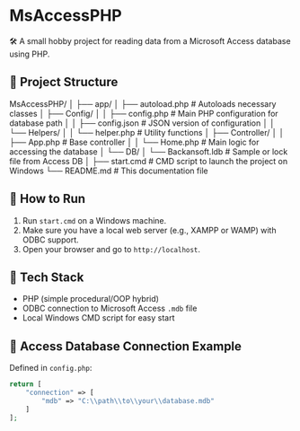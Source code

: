 # MsAccessPHP

🛠️ A small hobby project for reading data from a Microsoft Access database using PHP.

## 📁 Project Structure

MsAccessPHP/
│
├── app/
│ ├── autoload.php # Autoloads necessary classes
│ ├── Config/
│ │ ├── config.php # Main PHP configuration for database path
│ │ ├── config.json # JSON version of configuration
│ │ └── Helpers/
│ │ └── helper.php # Utility functions
│ ├── Controller/
│ │ ├── App.php # Base controller
│ │ └── Home.php # Main logic for accessing the database
│ └── DB/
│ └── Backansoft.ldb # Sample or lock file from Access DB
│
├── start.cmd # CMD script to launch the project on Windows
└── README.md # This documentation file


## 🚀 How to Run

1. Run `start.cmd` on a Windows machine.
2. Make sure you have a local web server (e.g., XAMPP or WAMP) with ODBC support.
3. Open your browser and go to `http://localhost`.

## 🧰 Tech Stack

- PHP (simple procedural/OOP hybrid)
- ODBC connection to Microsoft Access `.mdb` file
- Local Windows CMD script for easy start

## 🔌 Access Database Connection Example

Defined in `config.php`:

```php
return [
    "connection" => [
        "mdb" => "C:\\path\\to\\your\\database.mdb"
    ]
];
